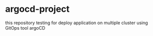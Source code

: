 # argocd-project
this repository testing for deploy application on multiple cluster using GitOps tool argoCD 
